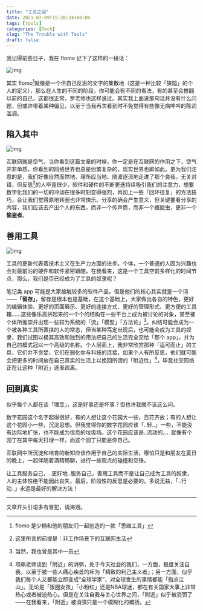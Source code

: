 ```yaml
---
title: "工具之困"
date: 2021-07-09T15:28:24+08:00
tags: [tools]
categories: [Tech]
slug: "The Trouble with Tools"
draft: false
---
```


我记得前些日子，我在 flomo 记下了这样的一段话：

![img](https://cdn.sspai.com/2021/07/01/06ac5d58caa49fbac9f4ddf680173cc4.png "关于「意志力」")

其实 flomo[^1]就像是一个供自己反思的文字的集散地（这是一种比较「狭隘」的个人的定义），那么在人生的不同的阶段，你可能会有不同的看法，有的甚至会推翻以前的自己，这都很正常，罗老师也这样说过。其实我上面说那句话并没有什么问题，但或许带着某种偏见，以至于当我再次看到时不免觉得有些像无病呻吟的陈词滥调。

## 陷入其中

![img](https://cdn.sspai.com/2021/07/01/1012d5057b9a6f1e142c5d997b71bdc8.jpeg)

互联网就是空气，当你看到这篇文章的时候，你一定是在互联网的作用之下，空气并非单质，你看到的网络世界也总是纷繁复杂的，现实世界也即如此。更为我们注意的是，我们好像自然而然地、理所应当地、随波逐流地走进了那个良夜。无关对错，但反思[^2]的人毕竟很少，软件和硬件的不断更迭持续吸引我们的注意力，想要数字化我们的一切的冲动在很多时刻变得强烈，再加上一些「回环往复」的方法技巧，会让我们觉得原地转圈也非常快乐。分享的确会产生意义，但关键要看分享的内容，我们应该去产出个人的东西，而非一个传声筒，而非一个跟屁虫，更非一个**偷盗者**。

## 善用工具

![img](https://cdn.sspai.com/2021/07/01/25e62e5f9421a8662805426f178730c6.jpeg)

工具的更新代表着技术主义在生产力方面的进步。个体，一个普通的人因为兴趣也会对最前沿的硬件和软件紧密跟随，在我看来，这是一个工具空前多样化的时间节点，那么，我们是否已经成为了工具的奴隶呢？

笔记类 app 可能是大家接触较多的软件产品，但是他们的核心其实就是一个词——**「留存」**，留存是根本也是基础，在这个基础上，大家做出各自的特色，更好的编辑体验、更好的页面展示、更好的连接方式、更好的管理形式、更方便的工具箱……这些像乐高拼起来的一个个的结构在一些平台上成为被讨论的对象，甚至被个体所推崇并出现一些较为系统的「流」「模型」「方法论」[^3]。纠结可能会成为一个被各种工具所裹挟的人的常态，但当某种笃定出现后，也可能会成为工具的奴隶，我们试图以极其高效和独到的用法把自己的生活完全交给「那个 app」，并为自己的模式冠以一个高级的名称。个人层面上，我非常欣赏那种「适可而止」的工具，它们并不贪婪，它们在弱化你与科技的连接，如果个人有所反思，他们就可能会把更多的时间放在自己真实的生活上以挽回所谓的「附近性」[^4]，毕竟社交网络正在让这种「附近」逐渐疏离。

## 回到真实

似乎每个人都在谈「理念」，这是好事还是坏事？但也许我就不该这么问。

数字花园这个名字起得很好，有的人想让这个花园大一些，百花齐放；有的人想让这个花园小一些，沉淀思想。但我觉得你的数字花园应该「..轻..」一些，不能没有边际地扩张，也不能成为信息的垃圾场。这个花园应该是..流动的..，就像有个园丁在其中每天打理一样，而这个园丁只能是你自己。

互联网中所沉淀和培育的新知应该作用于自己的实际生活，哪怕只是和朋友在夏日的晚上，一起伴随着酒精畅聊，进行一些观点的碰撞和交锋。

让工具服务自己，..更好地..服务自己，善用工具而不是让自己成为工具的奴隶，人的主体性绝不能因此丧失，最后，阶段性的反思是必要的。多说无益，「..行动..」永远是最好的解决方法！

---

文章开头引语多有冒犯，请海涵。

[^1]:flomo 是少楠和他的朋友们一起创造的一款「思维工具」
[^2]:这里所言的前提是：非工作场景下的互联网生活
[^3]:当然，我也曾是其中一员
[^4]:项飙老师谈到「附近」的消弭，处于今天社会的我们，一方面，极度关注自我，以至于被一些人痛心疾首的斥为「精致的利己主义者」；另一方面，似乎我们每个人又都能立即变成“全球学家”，对全球发生的事情都能「指点江山」。无论是「饭圈女孩」「小粉红」还是NBA球迷，都在有关国家大事上非常热心或者被迫热心。但是在关注自我与关心世界之间，「附近」似乎被消弭了——在我看来，「附近」被消弭只是一个模糊化的概括。

